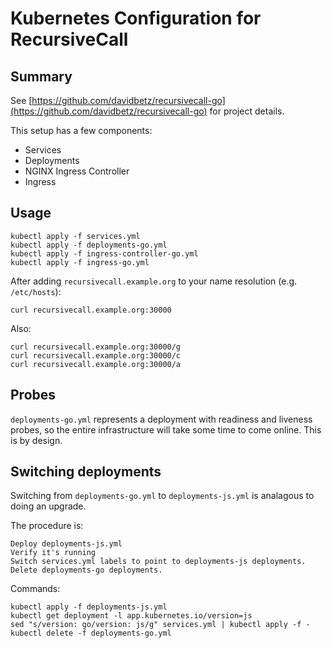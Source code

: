 # Kubernetes Configuration for RecursiveCall

## Summary

See [https://github.com/davidbetz/recursivecall-go](https://github.com/davidbetz/recursivecall-go) for project details.

This setup has a few components:

* Services
* Deployments
* NGINX Ingress Controller
* Ingress

## Usage

    kubectl apply -f services.yml
    kubectl apply -f deployments-go.yml
    kubectl apply -f ingress-controller-go.yml
    kubectl apply -f ingress-go.yml

After adding `recursivecall.example.org` to your name resolution (e.g. `/etc/hosts`):

    curl recursivecall.example.org:30000

Also:

    curl recursivecall.example.org:30000/g
    curl recursivecall.example.org:30000/c
    curl recursivecall.example.org:30000/a

## Probes

`deployments-go.yml` represents a deployment with readiness and liveness probes, so the entire infrastructure will take some time to come online. This is by design.

## Switching deployments

Switching from `deployments-go.yml` to `deployments-js.yml` is analagous to doing an upgrade.

The procedure is:

    Deploy deployments-js.yml
    Verify it's running
    Switch services.yml labels to point to deployments-js deployments.
    Delete deployments-go deployments.

Commands:

    kubectl apply -f deployments-js.yml
    kubectl get deployment -l app.kubernetes.io/version=js
    sed "s/version: go/version: js/g" services.yml | kubectl apply -f -
    kubectl delete -f deployments-go.yml
